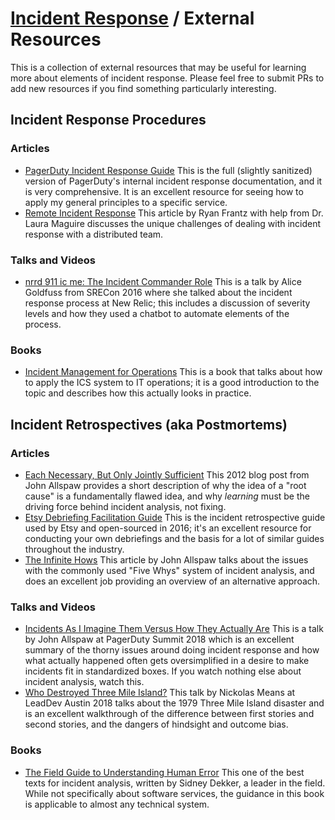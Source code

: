 ---
---

# [Incident Response](./README.md) / External Resources

This is a collection of external resources that may be useful for learning
more about elements of incident response. Please feel free to submit PRs
to add new resources if you find something particularly interesting.

## Incident Response Procedures

### Articles

* [PagerDuty Incident Response Guide](https://response.pagerduty.com/)
  This is the full (slightly sanitized) version of PagerDuty's internal
  incident response documentation, and it is very comprehensive. It is
  an excellent resource for seeing how to apply my general principles
  to a specific service.
* [Remote Incident Response](https://ryanfrantz.com/posts/remote-incident-response.html)
  This article by Ryan Frantz with help from Dr. Laura Maguire discusses
  the unique challenges of dealing with incident response with a
  distributed team.

### Talks and Videos

* [nrrd 911 ic me: The Incident Commander Role](https://www.usenix.org/node/195653)
  This is a talk by Alice Goldfuss from SRECon 2016 where she talked
  about the incident response process at New Relic; this includes a
  discussion of severity levels and how they used a chatbot to
  automate elements of the process.

### Books

* [Incident Management for Operations](http://shop.oreilly.com/product/0636920036159.do)
  This is a book that talks about how to apply the ICS system to
  IT operations; it is a good introduction to the topic and
  describes how this actually looks in practice.

## Incident Retrospectives (aka Postmortems)

### Articles

* [Each Necessary, But Only Jointly Sufficient](https://www.kitchensoap.com/2012/02/10/each-necessary-but-only-jointly-sufficient/)
  This 2012 blog post from John Allspaw provides a short description of
  why the idea of a "root cause" is a fundamentally flawed idea, and why
  *learning* must be the driving force behind incident analysis, not fixing.
* [Etsy Debriefing Facilitation Guide](https://gitlab.com/etsy/DebriefingFacilitationGuide)
  This is the incident retrospective guide used by Etsy and open-sourced
  in 2016; it's an excellent resource for conducting your own debriefings
  and the basis for a lot of similar guides throughout the industry.
* [The Infinite Hows](https://www.oreilly.com/radar/the-infinite-hows/)
  This article by John Allspaw talks about the issues with the
  commonly used "Five Whys" system of incident analysis, and does an
  excellent job providing an overview of an alternative approach.

### Talks and Videos

* [Incidents As I Imagine Them Versus How They Actually Are](https://www.youtube.com/watch?v=8DtzmV1jiyQ)
  This is a talk by John Allspaw at PagerDuty Summit 2018 which is an
  excellent summary of the thorny issues around doing incident response
  and how what actually happened often gets oversimplified in a desire
  to make incidents fit in standardized boxes. If you watch nothing else
  about incident analysis, watch this.
* [Who Destroyed Three Mile Island?](https://www.youtube.com/watch?v=1xQeXOz0Ncs)
  This talk by Nickolas Means at LeadDev Austin 2018 talks about the 1979
  Three Mile Island disaster and is an excellent walkthrough of the
  difference between first stories and second stories, and the dangers of
  hindsight and outcome bias.

### Books

* [The Field Guide to Understanding Human Error](https://www.amazon.com/Field-Guide-Understanding-Human-Error-ebook-dp-B00BL0OZ0E/dp/B00BL0OZ0E/)
  This one of the best texts for incident analysis, written by Sidney
  Dekker, a leader in the field. While not specifically about software
  services, the guidance in this book is applicable to almost any
  technical system.
